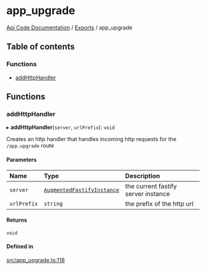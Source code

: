 # app\_upgrade
 
[Api Code Documentation](../README.md) / [Exports](../modules.md) / app\_upgrade

## Table of contents

### Functions

- [addHttpHandler](app_upgrade.md#addhttphandler)

## Functions

### addHttpHandler

▸ **addHttpHandler**(`server`, `urlPrefix`): `void`

Creates an http handler that handles incoming http requests for the `/app.upgrade` route

#### Parameters

| Name | Type | Description |
| :------ | :------ | :------ |
| `server` | [`AugmentedFastifyInstance`](../interfaces/types.AugmentedFastifyInstance.md) | the current fastify server instance |
| `urlPrefix` | `string` | the prefix of the http url |

#### Returns

`void`

#### Defined in

[src/app_upgrade.ts:118](https://github.com/openkfw/TruBudget/blob/90402cb/api/src/app_upgrade.ts#L118)

